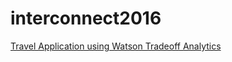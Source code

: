 # interconnect2016

[Travel Application using Watson Tradeoff Analytics](/flightstradeoffanalytics)
